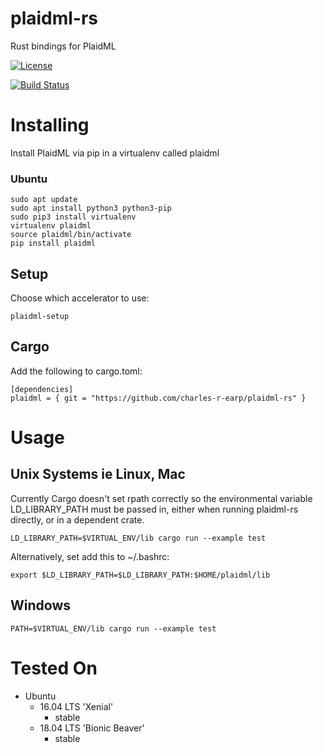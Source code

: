 # plaidml-rs
Rust bindings for PlaidML

[![License](https://img.shields.io/badge/license-MIT-blue.svg)](https://github.com/charles-r-earp/plaidml-rs/LICENSE)

[![Build Status](https://travis-ci.org/charles-r-earp/plaidml-rs.svg?branch=master)](https://travis-ci.org/charles-r-earp/plaidml-rs)

# Installing
Install PlaidML via pip in a virtualenv called plaidml

### Ubuntu
    sudo apt update
    sudo apt install python3 python3-pip
    sudo pip3 install virtualenv
    virtualenv plaidml
    source plaidml/bin/activate
    pip install plaidml

## Setup
Choose which accelerator to use:

    plaidml-setup 

## Cargo
Add the following to cargo.toml:

    [dependencies]
    plaidml = { git = "https://github.com/charles-r-earp/plaidml-rs" }

# Usage

## Unix Systems ie Linux, Mac
Currently Cargo doesn't set rpath correctly so the environmental variable LD_LIBRARY_PATH  must be passed in, either when running plaidml-rs directly, or in a dependent crate.

    LD_LIBRARY_PATH=$VIRTUAL_ENV/lib cargo run --example test
    
Alternatively, set add this to ~/.bashrc:

    export $LD_LIBRARY_PATH=$LD_LIBRARY_PATH:$HOME/plaidml/lib
    
## Windows

    PATH=$VIRTUAL_ENV/lib cargo run --example test
    
# Tested On
- Ubuntu
  - 16.04 LTS 'Xenial'
    - stable
  - 18.04 LTS 'Bionic Beaver'
    - stable
